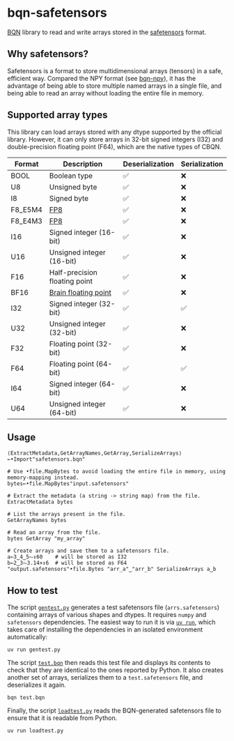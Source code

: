 # bqn-safetensors

[BQN](https://mlochbaum.github.io/BQN/) library to read and write arrays stored in the [safetensors](https://github.com/huggingface/safetensors) format.

## Why safetensors?

Safetensors is a format to store multidimensional arrays (tensors) in
a safe, efficient way. Compared the NPY format (see
[bqn-npy](https://github.com/dlozeve/bqn-npy)), it has the advantage
of being able to store multiple named arrays in a single file, and
being able to read an array without loading the entire file in memory.

## Supported array types

This library can load arrays stored with any dtype supported by the
official library. However, it can only store arrays in 32-bit signed
integers (I32) and double-precision floating point (F64), which are
the native types of CBQN.

| Format   | Description                                                                          | Deserialization | Serialization |
|----------|--------------------------------------------------------------------------------------|-----------------|---------------|
| BOOL     | Boolean type                                                                         | ✅              | ❌            |
| U8       | Unsigned byte                                                                        | ✅              | ❌            |
| I8       | Signed byte                                                                          | ✅              | ❌            |
| F8\_E5M4 | [FP8](https://arxiv.org/abs/2209.05433)                                              | ✅              | ❌            |
| F8\_E4M3 | [FP8](https://arxiv.org/abs/2209.05433)                                              | ✅              | ❌            |
| I16      | Signed integer (16-bit)                                                              | ✅              | ❌            |
| U16      | Unsigned integer (16-bit)                                                            | ✅              | ❌            |
| F16      | Half-precision floating point                                                        | ✅              | ❌            |
| BF16     | [Brain floating point](https://en.wikipedia.org/wiki/Bfloat16_floating-point_format) | ✅              | ❌            |
| I32      | Signed integer (32-bit)                                                              | ✅              | ✅            |
| U32      | Unsigned integer (32-bit)                                                            | ✅              | ❌            |
| F32      | Floating point (32-bit)                                                              | ✅              | ❌            |
| F64      | Floating point (64-bit)                                                              | ✅              | ✅            |
| I64      | Signed integer (64-bit)                                                              | ✅              | ❌            |
| U64      | Unsigned integer (64-bit)                                                            | ✅              | ❌            |

## Usage

```bqn
⟨ExtractMetadata,GetArrayNames,GetArray,SerializeArrays⟩←•Import"safetensors.bqn"

# Use •file.MapBytes to avoid loading the entire file in memory, using memory-mapping instead.
bytes←•file.MapBytes"input.safetensors"

# Extract the metadata (a string -> string map) from the file.
ExtractMetadata bytes

# List the arrays present in the file.
GetArrayNames bytes

# Read an array from the file.
bytes GetArray "my_array"

# Create arrays and save them to a safetensors file.
a←3‿4‿5⥊↕60    # will be stored as I32
b←2‿3⥊3.14×↕6  # will be stored as F64
"output.safetensors"•file.Bytes "arr_a"‿"arr_b" SerializeArrays a‿b
```

## How to test

The script [`gentest.py`](gentest.py) generates a test safetensors
file (`arrs.safetensors`) containing arrays of various shapes and
dtypes. It requires `numpy` and `safetensors` dependencies. The
easiest way to run it is via [`uv run`](https://docs.astral.sh/uv/guides/scripts/),
which takes care of installing the dependencies in an isolated
environment automatically:

```
uv run gentest.py
```

The script [`test.bqn`](test.bqn) then reads this test file and
displays its contents to check that they are identical to the ones
reported by Python. It also creates another set of arrays, serializes
them to a `test.safetensors` file, and deserializes it again.

```
bqn test.bqn
```

Finally, the script [`loadtest.py`](loadtest.py) reads the
BQN-generated safetensors file to ensure that it is readable from
Python.

```
uv run loadtest.py
```
